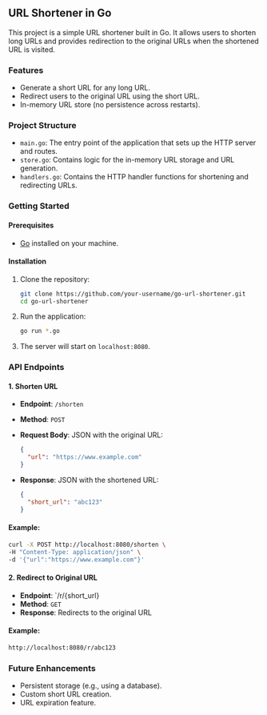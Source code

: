 ## URL Shortener in Go

This project is a simple URL shortener built in Go. It allows users to shorten long URLs and provides redirection to the original URLs when the shortened URL is visited.

### Features
- Generate a short URL for any long URL.
- Redirect users to the original URL using the short URL.
- In-memory URL store (no persistence across restarts).

### Project Structure
- `main.go`: The entry point of the application that sets up the HTTP server and routes.
- `store.go`: Contains logic for the in-memory URL storage and URL generation.
- `handlers.go`: Contains the HTTP handler functions for shortening and redirecting URLs.

### Getting Started

#### Prerequisites
- [Go](https://golang.org/doc/install) installed on your machine.

#### Installation

1. Clone the repository:
    ```bash
    git clone https://github.com/your-username/go-url-shortener.git
    cd go-url-shortener
    ```

2. Run the application:
    ```bash
    go run *.go
    ```

3. The server will start on `localhost:8080`.

### API Endpoints

#### 1. Shorten URL
- **Endpoint**: `/shorten`
- **Method**: `POST`
- **Request Body**: JSON with the original URL:
    ```json
    {
      "url": "https://www.example.com"
    }
    ```

- **Response**: JSON with the shortened URL:
    ```json
    {
      "short_url": "abc123"
    }
    ```

#### Example:
```bash
curl -X POST http://localhost:8080/shorten \
-H "Content-Type: application/json" \
-d '{"url":"https://www.example.com"}'
```

#### 2. Redirect to Original URL
- **Endpoint**: `/r/{short_url}
- **Method**: `GET`
- **Response**: Redirects to the original URL

#### Example:
```bash
http://localhost:8080/r/abc123
```

### Future Enhancements
- Persistent storage (e.g., using a database).
- Custom short URL creation.
- URL expiration feature.
